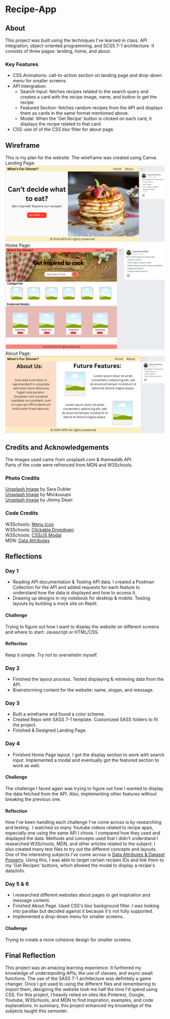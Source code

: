 # Recipe-App

## About

This project was built using the techniques I've learned in class: API integration, object-oriented programming, and SCSS 7-1 architecture. It consists of three pages: landing, home, and about.

### Key Features

- CSS Animations: call-to-action section on landing page and drop-down menu for smaller screens.
- API Intergration:
  - Search Input: fetches recipes related to the search query and creates a card with the recipe image, name, and button to get the recipe.
  - Featured Section: fetches random recipes from the API and displays them as cards in the same format mentioned above.
  - Modal: When the 'Get Recipe' button is clicked on each card, it displays the recipe related to that card.
- CSS: use of of the CSS blur filter for about page.

## Wireframe

This is my plan for the website. The wireframe was created using Canva.  
Landing Page:  
![alt text](image.png)  
Home Page:  
![alt text](image-1.png)  
About Page:  
![alt text](image-2.png)

## Credits and Acknowledgements

The images used came from unsplash.com & themealdb API.  
Parts of the code were refrenced from MDN and W3Schools.

### Photo Credits

<a href="https://unsplash.com/photos/salad-on-white-ceramic-bow-l-T_dY6AzzVXU">Unsplash Image</a> by Sara Dubler  
<a href="https://unsplash.com/photos/a-table-topped-with-bags-filled-with-different-types-of-vegetables-HeP33WOkVqM">Unsplash Image</a> by Mockuuups  
<a href="https://unsplash.com/photos/assorted-fruits-on-brown-wooden-bowls-Yn0l7uwBrpw">Unsplash Image</a> by Jimmy Dean

### Code Credits

W3Schools: <a href="https://www.w3schools.com/howto/howto_css_menu_icon.asp">Menu Icon</a>  
W3Schools: <a href="https://www.w3schools.com/howto/howto_js_dropdown.asp">Clickable Dropdown</a>  
W3Schools: <a href="https://www.w3schools.com/howto/howto_css_modals.asp">CSS/JS Modal</a>  
MDN: <a href="https://developer.mozilla.org/en-US/docs/Learn/HTML/Howto/Use_data_attributes">Data Attributes</a>

## Reflections

### Day 1

- Reading API documentation & Testing API data. I created a Postman Collection for the API and added requests for each feature to understand how the data is displayed and how to access it.
- Drawing up designs in my notebook for desktop & mobile. Testing layouts by building a mock site on Replit.

#### Challenge

Trying to figure out how I want to display the website on different screens and where to start: Javascript or HTML/CSS.

#### Reflection

Keep it simple. Try not to overwhelm myself.

### Day 2

- Finished the layout process. Tested displaying & retrieving data from the API.
- Brainstorming content for the website: name, slogan, and message.

### Day 3

- Built a wireframe and found a color scheme.
- Created Repo with SASS 7-1 template. Customized SASS folders to fit the project.
- Finished & Designed Landing Page.

### Day 4

- Finished Home Page layout. I got the display section to work with search input. Implemented a modal and eventually got the featured section to work as well.

#### Challenge

The challenge I faced again was trying to figure out how I wanted to display the data fetched from the API. Also, implementing other features without breaking the previous one.

#### Reflection

How I've been handling each challenge I've come across is by researching and testing.  I watched so many Youtube videos related to recipe apps, especially one using the same API I chose. I compared how they used and displayed the data. Methods and concepts used that I didn't understand I researched W3Schools, MDN, and other articles related to the subject. I also created many test files to try out the different concepts and layouts. One of the interesting subjects I've come across is <a href="https://hopegiometti.medium.com/understanding-data-attributes-and-the-dataset-property-b3bd2db5a1e3">Data Attributes & Dataset Property</a>. Using this, I was able to target certain recipes IDs and link them to my 'Get Recipes' buttons, which allowed the modal to display a recipe's data/info.

### Day 5 & 6

- I researched different websites about pages to get inspiration and message content.
- Finished About Page. Used CSS's blur background filter. I was looking into parallax but decided against it because it's not fully supported.
- Implemented a drop-down menu for smaller screens.

#### Challenge

Trying to create a more cohesive design for smaller screens.

## Final Reflection

This project was an amazing learning experience. It furthered my knowledge of understanding APIs, the use of classes, and async await functions. The use of the SASS 7-1 architecture was definitely a game changer. Once I got used to using the different files and remembering to import them, designing the website took me half the time I'd spend using CSS. For this project, I heavily relied on sites like Pinterest, Google, Youtube, W3Schools, and MDN to find inspiration, examples, and code explanations. In summary, this project enhanced my knowledge of the subjects taught this semester.
